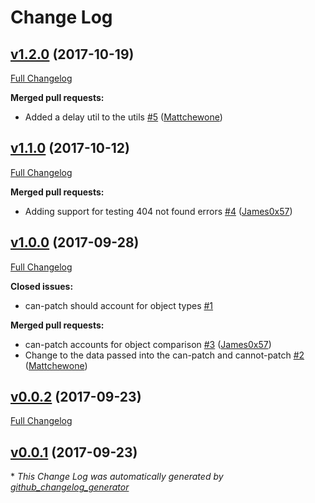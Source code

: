 # Change Log

## [v1.2.0](https://github.com/feathers-plus/feathers-mocha-utils/tree/v1.2.0) (2017-10-19)
[Full Changelog](https://github.com/feathers-plus/feathers-mocha-utils/compare/v1.1.0...v1.2.0)

**Merged pull requests:**

- Added a delay util to the utils [\#5](https://github.com/feathers-plus/feathers-mocha-utils/pull/5) ([Mattchewone](https://github.com/Mattchewone))

## [v1.1.0](https://github.com/feathers-plus/feathers-mocha-utils/tree/v1.1.0) (2017-10-12)
[Full Changelog](https://github.com/feathers-plus/feathers-mocha-utils/compare/v1.0.0...v1.1.0)

**Merged pull requests:**

- Adding support for testing 404 not found errors [\#4](https://github.com/feathers-plus/feathers-mocha-utils/pull/4) ([James0x57](https://github.com/James0x57))

## [v1.0.0](https://github.com/feathers-plus/feathers-mocha-utils/tree/v1.0.0) (2017-09-28)
[Full Changelog](https://github.com/feathers-plus/feathers-mocha-utils/compare/v0.0.2...v1.0.0)

**Closed issues:**

- can-patch should account for object types [\#1](https://github.com/feathers-plus/feathers-mocha-utils/issues/1)

**Merged pull requests:**

- can-patch accounts for object comparison [\#3](https://github.com/feathers-plus/feathers-mocha-utils/pull/3) ([James0x57](https://github.com/James0x57))
- Change to the data passed into the can-patch and cannot-patch [\#2](https://github.com/feathers-plus/feathers-mocha-utils/pull/2) ([Mattchewone](https://github.com/Mattchewone))

## [v0.0.2](https://github.com/feathers-plus/feathers-mocha-utils/tree/v0.0.2) (2017-09-23)
[Full Changelog](https://github.com/feathers-plus/feathers-mocha-utils/compare/v0.0.1...v0.0.2)

## [v0.0.1](https://github.com/feathers-plus/feathers-mocha-utils/tree/v0.0.1) (2017-09-23)


\* *This Change Log was automatically generated by [github_changelog_generator](https://github.com/skywinder/Github-Changelog-Generator)*